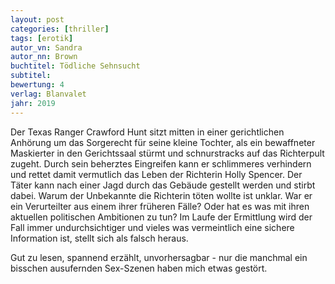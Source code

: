 ```yaml
---
layout: post
categories: [thriller]
tags: [erotik]
autor_vn: Sandra
autor_nn: Brown
buchtitel: Tödliche Sehnsucht 
subtitel:
bewertung: 4
verlag: Blanvalet
jahr: 2019
---
```


Der Texas Ranger Crawford Hunt sitzt mitten in einer gerichtlichen Anhörung um das Sorgerecht für seine kleine Tochter, als ein bewaffneter Maskierter in den Gerichtssaal stürmt und schnurstracks auf das Richterpult zugeht. Durch sein beherztes Eingreifen kann er schlimmeres verhindern und rettet damit vermutlich das Leben der Richterin Holly Spencer. Der Täter kann nach einer Jagd durch das Gebäude gestellt werden und stirbt dabei. Warum der Unbekannte die Richterin töten wollte ist unklar. War er ein Verurteilter aus einem ihrer früheren Fälle? Oder hat es was mit ihren aktuellen politischen Ambitionen zu tun?
Im Laufe der Ermittlung wird der Fall immer undurchsichtiger und vieles was vermeintlich eine sichere Information ist, stellt sich als falsch heraus.

Gut zu lesen, spannend erzählt, unvorhersagbar - nur die manchmal ein bisschen ausufernden Sex-Szenen haben mich etwas gestört.
